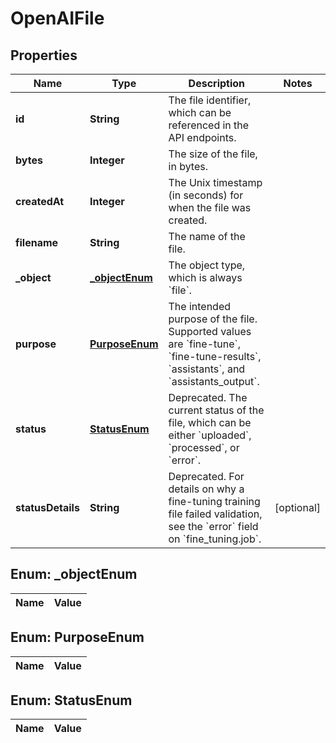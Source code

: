 

# OpenAIFile

## Properties

Name | Type | Description | Notes
------------ | ------------- | ------------- | -------------
**id** | **String** | The file identifier, which can be referenced in the API endpoints. | 
**bytes** | **Integer** | The size of the file, in bytes. | 
**createdAt** | **Integer** | The Unix timestamp (in seconds) for when the file was created. | 
**filename** | **String** | The name of the file. | 
**_object** | [**_objectEnum**](#_objectEnum) | The object type, which is always &#x60;file&#x60;. | 
**purpose** | [**PurposeEnum**](#PurposeEnum) | The intended purpose of the file. Supported values are &#x60;fine-tune&#x60;, &#x60;fine-tune-results&#x60;, &#x60;assistants&#x60;, and &#x60;assistants_output&#x60;. | 
**status** | [**StatusEnum**](#StatusEnum) | Deprecated. The current status of the file, which can be either &#x60;uploaded&#x60;, &#x60;processed&#x60;, or &#x60;error&#x60;. | 
**statusDetails** | **String** | Deprecated. For details on why a fine-tuning training file failed validation, see the &#x60;error&#x60; field on &#x60;fine_tuning.job&#x60;. |  [optional]


## Enum: _objectEnum

Name | Value
---- | -----


## Enum: PurposeEnum

Name | Value
---- | -----


## Enum: StatusEnum

Name | Value
---- | -----




